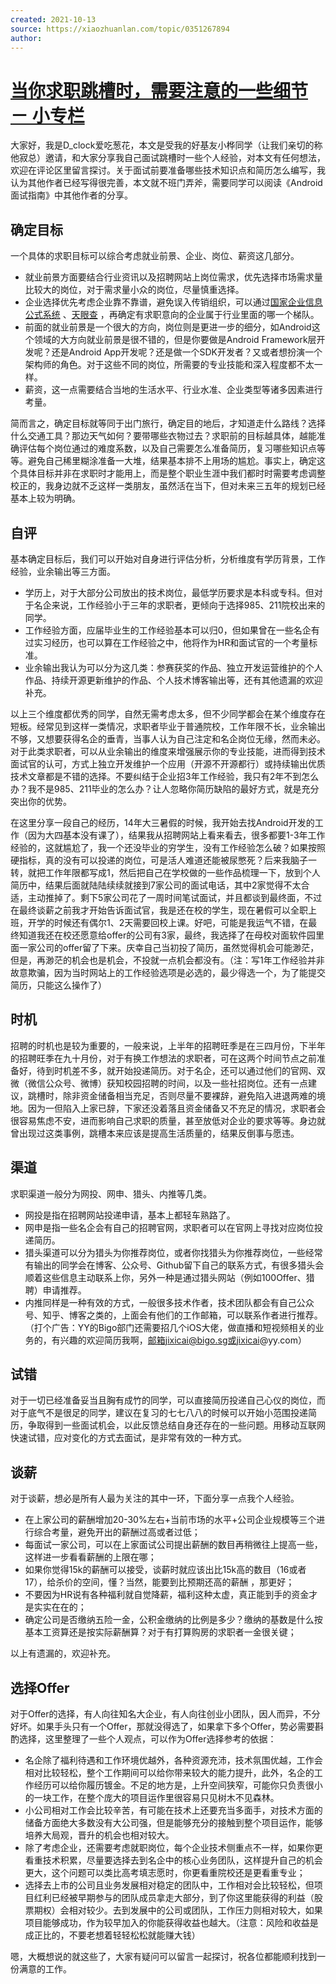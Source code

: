 ```yaml
---
created: 2021-10-13
source: https://xiaozhuanlan.com/topic/0351267894
author: 
---
```


# [当你求职跳槽时，需要注意的一些细节 － 小专栏](https://xiaozhuanlan.com/topic/0351267894)


大家好，我是D\_clock爱吃葱花，本文是受我的好基友小桦同学（让我们亲切的称他寂总）邀请，和大家分享我自己面试跳槽时一些个人经验，对本文有任何想法，欢迎在评论区里留言探讨。关于面试前要准备哪些技术知识点和简历怎么编写，我认为其他作者已经写得很完善，本文就不班门弄斧，需要同学可以阅读《Android面试指南》中其他作者的分享。

## 确定目标

一个具体的求职目标可以综合考虑就业前景、企业、岗位、薪资这几部分。

-   就业前景方面要结合行业资讯以及招聘网站上岗位需求，优先选择市场需求量比较大的岗位，对于需求量小众的岗位，尽量慎重选择。
-   企业选择优先考虑企业靠不靠谱，避免误入传销组织，可以通过[国家企业信息公式系统](http://www.gsxt.gov.cn/corp-query-homepage.html) 、[天眼查](https://www.tianyancha.com/) ，再确定有求职意向的企业属于行业里面的哪一个梯队。
-   前面的就业前景是一个很大的方向，岗位则是更进一步的细分，如Android这个领域的大方向就业前景是很不错的，但是你要做是Android Framework层开发呢？还是Android App开发呢？还是做一个SDK开发者？又或者想扮演一个架构师的角色。对于这些不同的岗位，所需要的专业技能和深入程度都不太一样。
-   薪资，这一点需要结合当地的生活水平、行业水准、企业类型等诸多因素进行考量。

简而言之，确定目标就等同于出门旅行，确定目的地后，才知道走什么路线？选择什么交通工具？那边天气如何？要带哪些衣物过去？求职前的目标越具体，越能准确评估每个岗位通过的难度系数，以及自己需要怎么准备简历，复习哪些知识点等等。避免自己稀里糊涂准备一大堆，结果基本排不上用场的尴尬。事实上，确定这个具体目标并非在求职时才能用上，而是整个职业生涯中我们都时时需要考虑调整校正的，我身边就不乏这样一类朋友，虽然活在当下，但对未来三五年的规划已经基本上较为明确。

## 自评

基本确定目标后，我们可以开始对自身进行评估分析，分析维度有学历背景，工作经验，业余输出等三方面。

-   学历上，对于大部分公司放出的技术岗位，最低学历要求是本科或专科。但对于名企来说，工作经验小于三年的求职者，更倾向于选择985、211院校出来的同学。
-   工作经验方面，应届毕业生的工作经验基本可以归0，但如果曾在一些名企有过实习经历，也可以算在工作经验之中，他将作为HR和面试官的一个考量标准。
-   业余输出我认为可以分为这几类：参赛获奖的作品、独立开发运营维护的个人作品、持续开源更新维护的作品、个人技术博客输出等，还有其他遗漏的欢迎补充。

以上三个维度都优秀的同学，自然无需考虑太多，但不少同学都会在某个维度存在短板。经常见到这样一类情况，求职者毕业于普通院校，工作年限不长，业余输出不够，又想要获得名企的垂青，当事人认为自己注定和名企岗位无缘，然而未必。对于此类求职者，可以从业余输出的维度来增强展示你的专业技能，进而得到技术面试官的认可，方式上独立开发维护一个应用（开源不开源都行）或持续输出优质技术文章都是不错的选择。不要纠结于企业招3年工作经验，我只有2年不到怎么办？我不是985、211毕业的怎么办？让人忽略你简历缺陷的最好方式，就是充分突出你的优势。

在这里分享一段自己的经历，14年大三暑假的时候，我开始去找Android开发的工作（因为大四基本没有课了），结果我从招聘网站上看来看去，很多都要1-3年工作经验的，这就尴尬了，我一个还没毕业的穷学生，没有工作经验怎么破？如果按照硬指标，真的没有可以投递的岗位，可是活人难道还能被尿憋死？后来我脑子一转，就把工作年限都写成1，然后把自己在学校做的一些作品梳理一下，放到个人简历中，结果后面就陆陆续续就接到7家公司的面试电话，其中2家觉得不太合适，主动推掉了。剩下5家公司花了一周时间笔试面试，并且都谈到最终面，不过在最终谈薪之前我才开始告诉面试官，我是还在校的学生，现在暑假可以全职上班，开学的时候还有偶尔1、2天需要回校上课。好吧，可能是我运气不错，在最终知道我还在校还愿意给offer的公司有3家，最终，我选择了在母校对面软件园里面一家公司的offer留了下来。庆幸自己当初投了简历，虽然觉得机会可能渺茫，但是，再渺茫的机会也是机会，不投就一点机会都没有。（注：写1年工作经验并非故意欺骗，因为当时网站上的工作经验选项是必选的，最少得选一个，为了能提交简历，只能这么操作了）

## 时机

招聘的时机也是较为重要的，一般来说，上半年的招聘旺季是在三四月份，下半年的招聘旺季在九十月份，对于有换工作想法的求职者，可在这两个时间节点之前准备好，待到时机差不多，就开始投递简历。对于名企，还可以通过他们的官网、双微（微信公众号、微博）获知校园招聘的时间，以及一些社招岗位。还有一点建议，跳槽时，除非资金储备相当充足，否则尽量不要裸辞，避免陷入进退两难的境地。因为一但陷入上家已辞，下家还没着落且资金储备又不充足的情况，求职者会很容易焦虑不安，进而影响自己求职的质量，甚至放低对企业的要求等等。身边就曾出现过这类事例，跳槽本来应该是提高生活质量的，结果反倒事与愿违。

## 渠道

求职渠道一般分为网投、网申、猎头、内推等几类。

-   网投是指在招聘网站投递申请，基本上都轻车熟路了。
-   网申是指一些名企会有自己的招聘官网，求职者可以在官网上寻找对应岗位投递简历。
-   猎头渠道可以分为猎头为你推荐岗位，或者你找猎头为你推荐岗位，一些经常有输出的同学会在博客、公众号、Github留下自己的联系方式，有很多猎头会顺着这些信息主动联系上你，另外一种是通过猎头网站（例如100Offer、猎聘）申请推荐。
-   内推同样是一种有效的方式，一般很多技术作者，技术团队都会有自己公众号、知乎、博客之类的，上面会有他们的工作邮箱，可以联系作者进行推荐。（打个广告：YY的Bigo部门还需要招几个iOS大佬，做直播和短视频相关的业务的，有兴趣的欢迎简历我啊，邮箱jixicai@bigo.sg或jixicai@yy.com）

## 试错

对于一切已经准备妥当且胸有成竹的同学，可以直接简历投递自己心仪的岗位，而对于底气不是很足的同学，建议在复习的七七八八的时候可以开始小范围投递简历，争取得到一些面试机会，以此反馈总结自身还存在的一些问题。用移动互联网快速试错，应对变化的方式去面试，是非常有效的一种方式。

## 谈薪

对于谈薪，想必是所有人最为关注的其中一环，下面分享一点我个人经验。

-   在上家公司的薪酬增加20-30%左右+当前市场的水平+公司企业规模等三个进行综合考量，避免开出的薪酬过高或者过低；
-   每面试一家公司，可以在上家面试公司提出薪酬的数目再稍微往上提高一些，这样进一步看看薪酬的上限在哪；
-   如果你觉得15k的薪酬可以接受，谈薪时就应该出比15k高的数目（16或者17），给杀价的空间，懂？当然，能要到比预期还高的薪酬 ，那更好；
-   不要因为HR说有各种福利就自觉降薪，福利这种太虚，真正能到手的资金才是实实在在的；
-   确定公司是否缴纳五险一金，公积金缴纳的比例是多少？缴纳的基数是什么按基本工资算还是按实际薪酬算？对于有打算购房的求职者一金很关键；

以上有遗漏的，欢迎补充。

## 选择Offer

对于Offer的选择，有人向往知名大企业，有人向往创业小团队，因人而异，不分好坏。如果手头只有一个Offer，那就没得选了，如果拿下多个Offer，势必需要斟酌选择，这里整理了一些个人观点，可以作为Offer选择参考的依据：

-   名企除了福利待遇和工作环境优越外，各种资源充沛，技术氛围优越，工作会相对比较轻松，整个工作期间可以给你带来较大的能力提升，此外，名企的工作经历可以给你履历镀金。不足的地方是，上升空间狭窄，可能你只负责很小的一块工作，在整个庞大的项目运作里很容易只见树木不见森林。
-   小公司相对工作会比较辛苦，有可能在技术上还要充当多面手，对技术方面的储备方面绝大多数没有大公司强，但是能够充分的接触到整个项目运作，能够培养大局观，晋升的机会也相对较大。
-   除了考虑企业，还需要考虑就职岗位，每个企业技术侧重点不一样，如果你更看重技术积累，尽量要选择去到名企中的核心业务团队，这样提升自己的机会更大，这个问题可以类比高考填志愿时，你更看重院校还是更看重专业；
-   选择去上市的公司且业务发展相对稳定的团队中，工作相对会比较轻松，但项目红利已经被早期参与的团队成员拿走大部分，到了你这里能获得的利益（股票期权）会相对较少。去到发展中的公司或团队，工作压力则相对较大，如果项目能够成功，作为较早加入的你能获得收益也越大。（注意：风险和收益是成正比的，不要老想着轻轻松松就能赚大钱）

嗯，大概想说的就这些了，大家有疑问可以留言一起探讨，祝各位都能顺利找到一份满意的工作。
